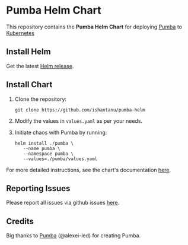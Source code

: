 # Pumba Helm Chart

This repository contains the **Pumba Helm Chart** for deploying [Pumba](https://github.com/alexei-led/pumba) to [Kubernetes](https://kubernetes.io/)

## Install Helm

Get the latest [Helm release](https://github.com/kubernetes/helm#install).

## Install Chart

1. Clone the repository:

   ```console
   git clone https://github.com/ishantanu/pumba-helm
   ```

2. Modify the values in `values.yaml` as per your needs.

3. Initiate chaos with Pumba by running:
   ```console
   helm install ./pumba \
      --name pumba \
      --namespace pumba \
      --values=./pumba/values.yaml
   ```

For more detailed instructions, see the chart's documentation [here](https://github.com/ishantanu/pumba-helm/blob/master/pumba/README.md).

## Reporting Issues

Please report all issues via github issues [here](https://github.com/ishantanu/pumba-helm/issues).

## Credits

Big thanks to [Pumba](https://github.com/alexei-led/pumba) (@alexei-led) for creating Pumba.

